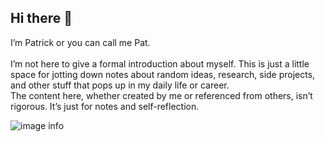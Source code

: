 ## Hi there 👋

I’m Patrick or you can call me Pat.<br>
<br>
I’m not here to give a formal introduction about myself. This is just a little space for jotting down notes about random ideas, research, side projects, and other stuff that pops up in my daily life or career.
<br>
The content here, whether created by me or referenced from others, isn’t rigorous. It’s just for notes and self-reflection.

![image info](https://i.postimg.cc/52TgZsVK/Forest.jpg)
<br>

<!--
**mspatlin/mspatlin** is a ✨ _special_ ✨ repository because its `README.md` (this file) appears on your GitHub profile.

Here are some ideas to get you started:

- 🔭 I’m currently working on ...
- 🌱 I’m currently learning ...
- 👯 I’m looking to collaborate on ...
- 🤔 I’m looking for help with ...
- 💬 Ask me about ...
- 📫 How to reach me: ...
- 😄 Pronouns: ...
- ⚡ Fun fact: ...
-->
